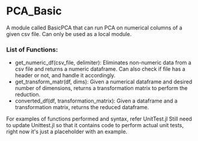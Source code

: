 # PCA_Basic
A module called BasicPCA that can run PCA on numerical columns of a given csv file.
Can only be used as a local module.

### List of Functions:
- get_numeric_df(csv_file, delimiter): Eliminates non-numeric data from a csv file and returns a numeric dataframe. Can also check if file has a header or not, and handle it accordingly.
- get_transform_matr(df, dims): Given a numerical dataframe and desired number of dimensions, returns a transformation matrix to perform the reduction.
- converted_df(df, transformation_matrix): Given a dataframe and a transformation matrix, returns the reduced dataframe.

For examples of functions performed and syntax, refer UnitTest.jl
Still need to update Unittest.jl so that it contains code to perform actual unit tests, right now it's just a placeholder with an example.
